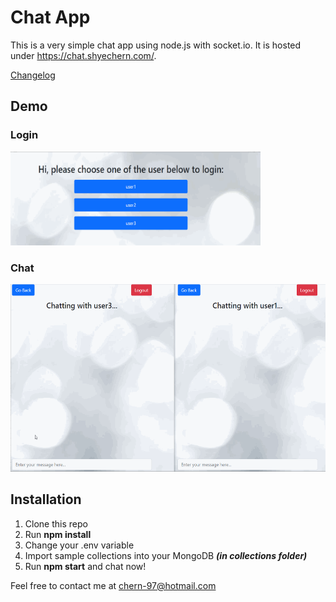 # Chat App

This is a very simple chat app using node.js with socket.io. It is hosted under https://chat.shyechern.com/.

[Changelog](CHANGELOG.md)

## Demo

### Login
<img src="https://github.com/ShyeChern/chat-app/raw/master/gif/login.gif" alt="Login" width="400" height="150"> 

### Chat
<img src="https://github.com/ShyeChern/chat-app/raw/master/gif/chat.gif" alt="Chat" width="600" height="300">

## Installation

1. Clone this repo
2. Run **npm install**
3. Change your .env variable
4. Import sample collections into your MongoDB **_(in collections folder)_**
5. Run **npm start** and chat now!

Feel free to contact me at chern-97@hotmail.com
